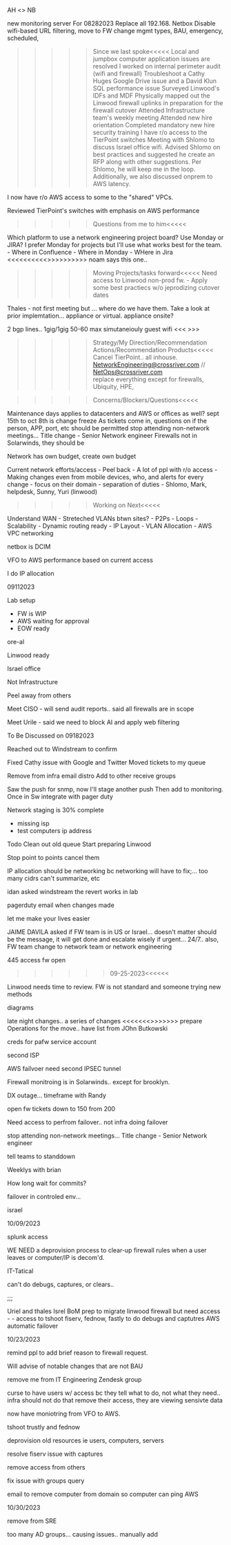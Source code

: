 AH <> NB


new monitoring server
For 08282023
Replace all 192.168.
Netbox
Disable wifi-based URL filtering, move to FW
change mgmt types, BAU, emergency, scheduled, 



>>>>>Since we last spoke<<<<<
Local and jumpbox computer application issues are resolved
I worked on internal perimeter audit (wifi and firewall)
Troubleshoot a Cathy Huges Google Drive issue and a David Klun SQL performance issue
Surveyed Linwood's IDFs and MDF
Physically mapped out the Linwood firewall uplinks in preparation for the firewall cutover
Attended Infrastructure team's weekly meeting
Attended new hire orientation
Completed mandatory new hire security training
I have r/o access to the TierPoint switches
Meeting with Shlomo to discuss Israel office wifi. Advised Shlomo on best practices and suggested he create an RFP along with other suggestions. Per Shlomo, he will keep me in the loop. Additionally, we also discussed onprem to AWS latency.

I now have r/o AWS access to some to the "shared" VPCs.

Reviewed TierPoint's switches with emphasis on AWS performance


>>>>>Questions from me to him<<<<<

Which platform to use a network engineering project board? Use Monday or JIRA? I prefer Monday for projects but I'll use what works best for the team.
    - Where in Confluence
    - Where in Monday
    - WHere in Jira  <<<<<<<<<<>>>>>>>>>> noam says this one.. 


>>>>>Moving Projects/tasks forward<<<<<
Need access to Linwood non-prod fw.
    - Apply some best practiecs w/o jeprodizing cutover dates

Thales - not first meeting but ... where do we have them. Take a look at prior implemtation... appliance or virtual. appliance onsite? 


2 bgp lines.. 1gig/1gig 50-60 max simutaneiouly guest wifi <<<   >>>

>>>>>Strategy/My Direction/Recommendation Actions/Recommendation Products<<<<<
Cancel TierPoint.. all inhouse. 
NetworkEngineering@crossriver.com // NetOps@crossriver.com   
replace everything except for firewalls, Ubiquity, HPE, 


>>>>>Concerns/Blockers/Questions<<<<<

Maintenance days applies to datacenters and AWS or offices as well? sept 15th to oct 8th is change freeze
As tickets come in, questions on if the person, APP, port, etc should be permitted
stop attending non-network meetings... 
Title change - Senior Network engineer
Firewalls not in Solarwinds, they should be

Network has own budget, create own budget

Current network efforts/access - Peel back
    - A lot of ppl with r/o access
    - Making changes even from mobile devices, who, and alerts for every change
    - focus on their domain
    - separation of duties
    - Shlomo, Mark, helpdesk, Sunny, Yuri (linwood)


>>>>>Working on Next<<<<<

Understand WAN
    - Streteched VLANs btwn sites?
    - P2Ps
    - Loops
    - Scalability
    - Dynamic routing ready
    - IP Layout
    - VLAN Allocation
    - AWS VPC networking

netbox is DCIM

VFO to AWS performance based on current access


I do IP allocation



09112023



Lab setup
- FW is WIP
- AWS waiting for approval
- EOW ready



ore-al

Linwood ready

Israel office

Not Infrastructure

Peel away from others

Meet CISO - will send audit reports.. said all firewalls are in scope

Meet Urile - said we need to block AI and apply web filtering







To Be Discussed on 09182023


Reached out to Windstream to confirm


Fixed Cathy issue with Google and Twitter
Moved tickets to my queue

Remove from infra email distro
Add to other receive groups


Saw the push for snmp, now I'll stage another push
Then add to monitoring. Once in Sw integrate with pager duty


Network staging is 30% complete 
- missing isp
- test computers
ip address



Todo
Clean out old queue
Start preparing Linwood 

Stop point to points cancel them

IP allocation should be networking bc networking will have to fix;... too many cidrs can't summarize, etc

idan
asked windstream
the revert works in lab

pagerduty
email when changes made

let me make your lives easier

JAIME DAVILA asked if FW team is in US or Israel... doesn't matter should be the message, it will get done and escalate wisely if urgent... 24/7.. also, FW team change to network team or network engineering

445 access fw open





>>>>>> 09-25-2023<<<<<<


Linwood needs time to review. FW is not standard and someone trying new methods

diagrams

late night changes.. a series of changes <<<<<<<>>>>>>> prepare Operations for the move.. have list from JOhn Butkowski

creds for pafw service account

second ISP

AWS failvoer
need second IPSEC tunnel

Firewall monitroing is in Solarwinds.. except for brooklyn. 

DX outage... timeframe with Randy

open fw tickets down to 150 from 200

Need access to perfrom failover.. not infra doing failover

stop attending non-network meetings... 
Title change - Senior Network engineer

tell teams to standdown

Weeklys with brian

How long wait for commits? 

failover in controled env... 

israel 


10/09/2023


splunk access


WE NEED a deprovision process to clear-up firewall rules when a user leaves or computer/IP is decom'd.


IT-Tatical


can't do debugs, captures, or clears..


;;;


Uriel and thales
Isrel BoM
prep to migrate linwood firewall but need access - 
    - access to tshoot fiserv, fednow, fastly to do debugs and captutres
AWS automatic failover







10/23/2023

remind ppl to add brief reason to firewall request.

Will advise of notable changes that are not BAU

remove me from IT Engineering Zendesk group

curse to have users w/ access bc they tell what to do, not what they need.. infra should not do that
remove their access, they are viewing sensivte data

now have moniotring from VFO to AWS. 

tshoot trustly and fednow

deprovision old resources ie users, computers, servers

resolve fiserv issue with captures

remove access from others

fix issue with groups query



email to remove computer from domain so computer can ping AWS

10/30/2023

remove from SRE

too many AD groups... causing issues.. manually add



